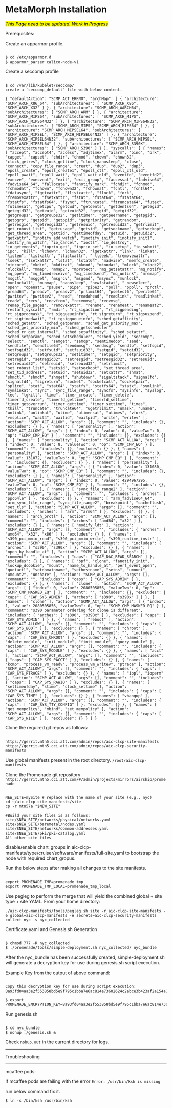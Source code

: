 # MetaMorph Installation
<mark>*This Page need to be updated. Work in Progress*</mark>


Prerequisites:

Create an apparmor profile.
<pre><code>
$ cd /etc/apparmor.d
$ apparmor_parser calico-node-v1
</code></pre>


Create a seccomp profile
<pre><code>
$ cd /var/lib/kubelet/seccomp/
create a `seccomp_default` file with below content.
</code></pre>



`{
    "defaultAction": "SCMP_ACT_ERRNO",
    "archMap": [
        {
            "architecture": "SCMP_ARCH_X86_64",
            "subArchitectures": [
                "SCMP_ARCH_X86",
                "SCMP_ARCH_X32"
            ]
        },
        {
            "architecture": "SCMP_ARCH_AARCH64",
            "subArchitectures": [
                "SCMP_ARCH_ARM"
            ]
        },
        {
            "architecture": "SCMP_ARCH_MIPS64",
            "subArchitectures": [
                "SCMP_ARCH_MIPS",
                "SCMP_ARCH_MIPS64N32"
            ]
        },
        {
            "architecture": "SCMP_ARCH_MIPS64N32",
            "subArchitectures": [
                "SCMP_ARCH_MIPS",
                "SCMP_ARCH_MIPS64"
            ]
        },
        {
            "architecture": "SCMP_ARCH_MIPSEL64",
            "subArchitectures": [
                "SCMP_ARCH_MIPSEL",
                "SCMP_ARCH_MIPSEL64N32"
            ]
        },
        {
            "architecture": "SCMP_ARCH_MIPSEL64N32",
            "subArchitectures": [
                "SCMP_ARCH_MIPSEL",
                "SCMP_ARCH_MIPSEL64"
            ]
        },
        {
            "architecture": "SCMP_ARCH_S390X",
            "subArchitectures": [
                "SCMP_ARCH_S390"
            ]
        }
    ],
    "syscalls": [
        {
            "names": [
                "accept",
                "accept4",
                "access",
                "adjtimex",
                "alarm",
                "bind",
                "brk",
                "capget",
                "capset",
                "chdir",
                "chmod",
                "chown",
                "chown32",
                "clock_getres",
                "clock_gettime",
                "clock_nanosleep",
                "close",
                "connect",
                "copy_file_range",
                "creat",
                "dup",
                "dup2",
                "dup3",
                "epoll_create",
                "epoll_create1",
                "epoll_ctl",
                "epoll_ctl_old",
                "epoll_pwait",
                "epoll_wait",
                "epoll_wait_old",
                "eventfd",
                "eventfd2",
                "execve",
                "execveat",
                "exit",
                "exit_group",
                "faccessat",
                "fadvise64",
                "fadvise64_64",
                "fallocate",
                "fanotify_mark",
                "fchdir",
                "fchmod",
                "fchmodat",
                "fchown",
                "fchown32",
                "fchownat",
                "fcntl",
                "fcntl64",
                "fdatasync",
                "fgetxattr",
                "flistxattr",
                "flock",
                "fork",
                "fremovexattr",
                "fsetxattr",
                "fstat",
                "fstat64",
                "fstatat64",
                "fstatfs",
                "fstatfs64",
                "fsync",
                "ftruncate",
                "ftruncate64",
                "futex",
                "futimesat",
                "getcpu",
                "getcwd",
                "getdents",
                "getdents64",
                "getegid",
                "getegid32",
                "geteuid",
                "geteuid32",
                "getgid",
                "getgid32",
                "getgroups",
                "getgroups32",
                "getitimer",
                "getpeername",
                "getpgid",
                "getpgrp",
                "getpid",
                "getppid",
                "getpriority",
                "getrandom",
                "getresgid",
                "getresgid32",
                "getresuid",
                "getresuid32",
                "getrlimit",
                "get_robust_list",
                "getrusage",
                "getsid",
                "getsockname",
                "getsockopt",
                "get_thread_area",
                "gettid",
                "gettimeofday",
                "getuid",
                "getuid32",
                "getxattr",
                "inotify_add_watch",
                "inotify_init",
                "inotify_init1",
                "inotify_rm_watch",
                "io_cancel",
                "ioctl",
                "io_destroy",
                "io_getevents",
                "ioprio_get",
                "ioprio_set",
                "io_setup",
                "io_submit",
                "ipc",
                "kill",
                "lchown",
                "lchown32",
                "lgetxattr",
                "link",
                "linkat",
                "listen",
                "listxattr",
                "llistxattr",
                "_llseek",
                "lremovexattr",
                "lseek",
                "lsetxattr",
                "lstat",
                "lstat64",
                "madvise",
                "memfd_create",
                "mincore",
                "mkdir",
                "mkdirat",
                "mknod",
                "mknodat",
                "mlock",
                "mlock2",
                "mlockall",
                "mmap",
                "mmap2",
                "mprotect",
                "mq_getsetattr",
                "mq_notify",
                "mq_open",
                "mq_timedreceive",
                "mq_timedsend",
                "mq_unlink",
                "mremap",
                "msgctl",
                "msgget",
                "msgrcv",
                "msgsnd",
                "msync",
                "munlock",
                "munlockall",
                "munmap",
                "nanosleep",
                "newfstatat",
                "_newselect",
                "open",
                "openat",
                "pause",
                "pipe",
                "pipe2",
                "poll",
                "ppoll",
                "prctl",
                "pread64",
                "preadv",
                "preadv2",
                "prlimit64",
                "pselect6",
                "pwrite64",
                "pwritev",
                "pwritev2",
                "read",
                "readahead",
                "readlink",
                "readlinkat",
                "readv",
                "recv",
                "recvfrom",
                "recvmmsg",
                "recvmsg",
                "remap_file_pages",
                "removexattr",
                "rename",
                "renameat",
                "renameat2",
                "restart_syscall",
                "rmdir",
                "rt_sigaction",
                "rt_sigpending",
                "rt_sigprocmask",
                "rt_sigqueueinfo",
                "rt_sigreturn",
                "rt_sigsuspend",
                "rt_sigtimedwait",
                "rt_tgsigqueueinfo",
                "sched_getaffinity",
                "sched_getattr",
                "sched_getparam",
                "sched_get_priority_max",
                "sched_get_priority_min",
                "sched_getscheduler",
                "sched_rr_get_interval",
                "sched_setaffinity",
                "sched_setattr",
                "sched_setparam",
                "sched_setscheduler",
                "sched_yield",
                "seccomp",
                "select",
                "semctl",
                "semget",
                "semop",
                "semtimedop",
                "send",
                "sendfile",
                "sendfile64",
                "sendmmsg",
                "sendmsg",
                "sendto",
                "setfsgid",
                "setfsgid32",
                "setfsuid",
                "setfsuid32",
                "setgid",
                "setgid32",
                "setgroups",
                "setgroups32",
                "setitimer",
                "setpgid",
                "setpriority",
                "setregid",
                "setregid32",
                "setresgid",
                "setresgid32",
                "setresuid",
                "setresuid32",
                "setreuid",
                "setreuid32",
                "setrlimit",
                "set_robust_list",
                "setsid",
                "setsockopt",
                "set_thread_area",
                "set_tid_address",
                "setuid",
                "setuid32",
                "setxattr",
                "shmat",
                "shmctl",
                "shmdt",
                "shmget",
                "shutdown",
                "sigaltstack",
                "signalfd",
                "signalfd4",
                "sigreturn",
                "socket",
                "socketcall",
                "socketpair",
                "splice",
                "stat",
                "stat64",
                "statfs",
                "statfs64",
                "statx",
                "symlink",
                "symlinkat",
                "sync",
                "sync_file_range",
                "syncfs",
                "sysinfo",
                "syslog",
                "tee",
                "tgkill",
                "time",
                "timer_create",
                "timer_delete",
                "timerfd_create",
                "timerfd_gettime",
                "timerfd_settime",
                "timer_getoverrun",
                "timer_gettime",
                "timer_settime",
                "times",
                "tkill",
                "truncate",
                "truncate64",
                "ugetrlimit",
                "umask",
                "uname",
                "unlink",
                "unlinkat",
                "utime",
                "utimensat",
                "utimes",
                "vfork",
                "vmsplice",
                "wait4",
                "waitid",
                "waitpid",
                "write",
                "writev"
            ],
            "action": "SCMP_ACT_ALLOW",
            "args": [],
            "comment": "",
            "includes": {},
            "excludes": {}
        },
        {
            "names": [
                "personality"
            ],
            "action": "SCMP_ACT_ALLOW",
            "args": [
                {
                    "index": 0,
                    "value": 0,
                    "valueTwo": 0,
                    "op": "SCMP_CMP_EQ"
                }
            ],
            "comment": "",
            "includes": {},
            "excludes": {}
        },
        {
            "names": [
                "personality"
            ],
            "action": "SCMP_ACT_ALLOW",
            "args": [
                {
                    "index": 0,
                    "value": 8,
                    "valueTwo": 0,
                    "op": "SCMP_CMP_EQ"
                }
            ],
            "comment": "",
            "includes": {},
            "excludes": {}
        },
        {
            "names": [
                "personality"
            ],
            "action": "SCMP_ACT_ALLOW",
            "args": [
                {
                    "index": 0,
                    "value": 131072,
                    "valueTwo": 0,
                    "op": "SCMP_CMP_EQ"
                }
            ],
            "comment": "",
            "includes": {},
            "excludes": {}
        },
        {
            "names": [
                "personality"
            ],
            "action": "SCMP_ACT_ALLOW",
            "args": [
                {
                    "index": 0,
                    "value": 131080,
                    "valueTwo": 0,
                    "op": "SCMP_CMP_EQ"
                }
            ],
            "comment": "",
            "includes": {},
            "excludes": {}
        },
        {
            "names": [
                "personality"
            ],
            "action": "SCMP_ACT_ALLOW",
            "args": [
                {
                    "index": 0,
                    "value": 4294967295,
                    "valueTwo": 0,
                    "op": "SCMP_CMP_EQ"
                }
            ],
            "comment": "",
            "includes": {},
            "excludes": {}
        },
        {
            "names": [
                "sync_file_range2"
            ],
            "action": "SCMP_ACT_ALLOW",
            "args": [],
            "comment": "",
            "includes": {
                "arches": [
                    "ppc64le"
                ]
            },
            "excludes": {}
        },
        {
            "names": [
                "arm_fadvise64_64",
                "arm_sync_file_range",
                "sync_file_range2",
                "breakpoint",
                "cacheflush",
                "set_tls"
            ],
            "action": "SCMP_ACT_ALLOW",
            "args": [],
            "comment": "",
            "includes": {
                "arches": [
                    "arm",
                    "arm64"
                ]
            },
            "excludes": {}
        },
        {
            "names": [
                "arch_prctl"
            ],
            "action": "SCMP_ACT_ALLOW",
            "args": [],
            "comment": "",
            "includes": {
                "arches": [
                    "amd64",
                    "x32"
                ]
            },
            "excludes": {}
        },
        {
            "names": [
                "modify_ldt"
            ],
            "action": "SCMP_ACT_ALLOW",
            "args": [],
            "comment": "",
            "includes": {
                "arches": [
                    "amd64",
                    "x32",
                    "x86"
                ]
            },
            "excludes": {}
        },
        {
            "names": [
                "s390_pci_mmio_read",
                "s390_pci_mmio_write",
                "s390_runtime_instr"
            ],
            "action": "SCMP_ACT_ALLOW",
            "args": [],
            "comment": "",
            "includes": {
                "arches": [
                    "s390",
                    "s390x"
                ]
            },
            "excludes": {}
        },
        {
            "names": [
                "open_by_handle_at"
            ],
            "action": "SCMP_ACT_ALLOW",
            "args": [],
            "comment": "",
            "includes": {
                "caps": [
                    "CAP_DAC_READ_SEARCH"
                ]
            },
            "excludes": {}
        },
        {
            "names": [
                "bpf",
                "clone",
                "fanotify_init",
                "lookup_dcookie",
                "mount",
                "name_to_handle_at",
                "perf_event_open",
                "quotactl",
                "setdomainname",
                "sethostname",
                "setns",
                "umount",
                "umount2",
                "unshare"
            ],
            "action": "SCMP_ACT_ALLOW",
            "args": [],
            "comment": "",
            "includes": {
                "caps": [
                    "CAP_SYS_ADMIN"
                ]
            },
            "excludes": {}
        },
        {
            "names": [
                "clone"
            ],
            "action": "SCMP_ACT_ALLOW",
            "args": [
                {
                    "index": 0,
                    "value": 2080505856,
                    "valueTwo": 0,
                    "op": "SCMP_CMP_MASKED_EQ"
                }
            ],
            "comment": "",
            "includes": {},
            "excludes": {
                "caps": [
                    "CAP_SYS_ADMIN"
                ],
                "arches": [
                    "s390",
                    "s390x"
                ]
            }
        },
        {
            "names": [
                "clone"
            ],
            "action": "SCMP_ACT_ALLOW",
            "args": [
                {
                    "index": 1,
                    "value": 2080505856,
                    "valueTwo": 0,
                    "op": "SCMP_CMP_MASKED_EQ"
                }
            ],
            "comment": "s390 parameter ordering for clone is different",
            "includes": {
                "arches": [
                    "s390",
                    "s390x"
                ]
            },
            "excludes": {
                "caps": [
                    "CAP_SYS_ADMIN"
                ]
            }
        },
        {
            "names": [
                "reboot"
            ],
            "action": "SCMP_ACT_ALLOW",
            "args": [],
            "comment": "",
            "includes": {
                "caps": [
                    "CAP_SYS_BOOT"
                ]
            },
            "excludes": {}
        },
        {
            "names": [
                "chroot"
            ],
            "action": "SCMP_ACT_ALLOW",
            "args": [],
            "comment": "",
            "includes": {
                "caps": [
                    "CAP_SYS_CHROOT"
                ]
            },
            "excludes": {}
        },
        {
            "names": [
                "delete_module",
                "init_module",
                "finit_module",
                "query_module"
            ],
            "action": "SCMP_ACT_ALLOW",
            "args": [],
            "comment": "",
            "includes": {
                "caps": [
                    "CAP_SYS_MODULE"
                ]
            },
            "excludes": {}
        },
        {
            "names": [
                "acct"
            ],
            "action": "SCMP_ACT_ALLOW",
            "args": [],
            "comment": "",
            "includes": {
                "caps": [
                    "CAP_SYS_PACCT"
                ]
            },
            "excludes": {}
        },
        {
            "names": [
                "kcmp",
                "process_vm_readv",
                "process_vm_writev",
                "ptrace"
            ],
            "action": "SCMP_ACT_ALLOW",
            "args": [],
            "comment": "",
            "includes": {
                "caps": [
                    "CAP_SYS_PTRACE"
                ]
            },
            "excludes": {}
        },
        {
            "names": [
                "iopl",
                "ioperm"
            ],
            "action": "SCMP_ACT_ALLOW",
            "args": [],
            "comment": "",
            "includes": {
                "caps": [
                    "CAP_SYS_RAWIO"
                ]
            },
            "excludes": {}
        },
        {
            "names": [
                "settimeofday",
                "stime",
                "clock_settime"
            ],
            "action": "SCMP_ACT_ALLOW",
            "args": [],
            "comment": "",
            "includes": {
                "caps": [
                    "CAP_SYS_TIME"
                ]
            },
            "excludes": {}
        },
        {
            "names": [
                "vhangup"
            ],
            "action": "SCMP_ACT_ALLOW",
            "args": [],
            "comment": "",
            "includes": {
                "caps": [
                    "CAP_SYS_TTY_CONFIG"
                ]
            },
            "excludes": {}
        },
        {
            "names": [
                "get_mempolicy",
                "mbind",
                "set_mempolicy"
            ],
            "action": "SCMP_ACT_ALLOW",
            "args": [],
            "comment": "",
            "includes": {
                "caps": [
                    "CAP_SYS_NICE"
                ]
            },
            "excludes": {}
        }
    ]
}`



Clone the required git repos as follows:

<pre><code>
https://gerrit.mtn5.cci.att.com/admin/repos/aic-clcp-site-manifests
https://gerrit.mtn5.cci.att.com/admin/repos/aic-clcp-security-manifests
</code></pre>


Use global manifests present in the root directory.
`/root/aic-clcp-manifests`

Clone the Promenade git repository
`https://gerrit.mtn5.cci.att.com/#/admin/projects/mirrors/airship/promenade`


<pre><code>
NEW_SITE=mySite # replace with the name of your site (e.g., nyc)
cd ~/aic-clcp-site-manifests/site
cp -r mtn57a "$NEW_SITE"

#Build your site files is as follows:
site/$NEW_SITE/networks/physical/networks.yaml
site/$NEW_SITE/baremetal/nodes.yaml
site/$NEW_SITE/networks/common-addresses.yaml
site/$NEW_SITE/pki/pki-catalog.yaml
All other site files
</code></pre>
disable/enable chart_groups in aic-clcp-manifests/type/cruiser/software/manifests/full-site.yaml to bootstrap the node with required chart_gropus.

Run the below steps after making all changes to the site manifests.

<pre><code>
export PROMENADE_TMP=promenade_tmp
export PROMENADE_TMP_LOCAL=promenade_tmp_local
</code></pre>


Use pegleg to perform the merge that will yield the combined global + site type + site YAML. From your home directory:

`./aic-clcp-manifests/tools/pegleg.sh site -r aic-clcp-site-manifests -e global=aic-clcp-manifests -e secrets=aic-clcp-security-manifests collect nyc -s nyc_collected`


Certificate.yaml and Genesis.sh Generation

<pre><code>
$ chmod 777 -R nyc_collected
$ ./promenade/tools/simple-deployment.sh nyc_collected/ nyc_bundle
</code></pre>

After the nyc_bundle has been successfully created, simple-deployment.sh will generate a decryption key for use during genesis.sh script execution.

Example Key from the output of above command:
<pre><code>
Copy this decryption key for use during script execution:
Ba93fd04aa3e2f553858bd5e9f795c1bba7e6ac814e73602624c2abce3b423af2a154a1af93298456cf83e15c49681e4

$ export PROMENADE_ENCRYPTION_KEY=Ba93fd04aa3e2f553858bd5e9f795c1bba7e6ac814e73602624c2abce3b423af2a154a1af93298456cf83e15c49681e4
</code></pre>


Run genesis.sh
<pre><code>
$ cd nyc_bundle
$ nohup ./genesis.sh &
</code></pre>

Check `nohup.out` in the current directory for logs.



***************
Troubleshooting
***************


mcaffee pods:

If mcaffee pods are failing with the error `Error: /usr/bin/ksh is missing`

run below command fix it.

`$ ln -s /bin/ksh /usr/bin/ksh`
